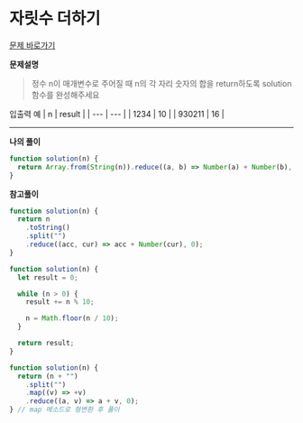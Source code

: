 # 자릿수 더하기

[문제 바로가기](https://school.programmers.co.kr/learn/courses/30/lessons/120906)

**문제설명**

> 정수 n이 매개변수로 주어질 때 n의 각 자리 숫자의 합을 return하도록 solution 함수를 완성해주세요

입출력 예
| n | result |
| --- | --- |
| 1234 | 10 |
| 930211 | 16 |

---

**나의 풀이**

```javascript
function solution(n) {
  return Array.from(String(n)).reduce((a, b) => Number(a) + Number(b), 0);
}
```

**참고풀이**

```javascript
function solution(n) {
  return n
    .toString()
    .split("")
    .reduce((acc, cur) => acc + Number(cur), 0);
}
```

```javascript
function solution(n) {
  let result = 0;

  while (n > 0) {
    result += n % 10;

    n = Math.floor(n / 10);
  }

  return result;
}
```

```javascript
function solution(n) {
  return (n + "")
    .split("")
    .map((v) => +v)
    .reduce((a, v) => a + v, 0);
} // map 메소드로 형변환 후 풀이
```

